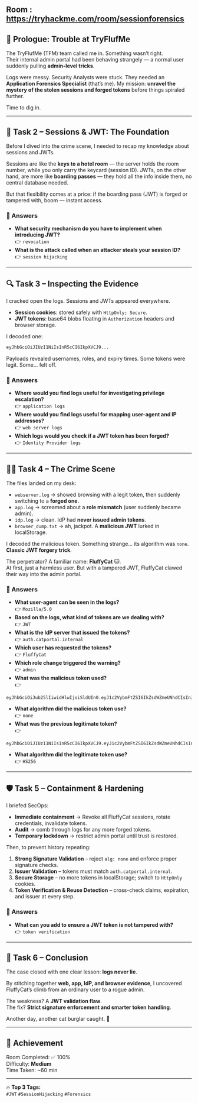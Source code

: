 ## Room : https://tryhackme.com/room/sessionforensics
## 📖 Prologue: Trouble at TryFlufMe  
The TryFlufMe (TFM) team called me in. Something wasn’t right.  
Their internal admin portal had been behaving strangely — a normal user suddenly pulling **admin-level tricks**.  

Logs were messy. Security Analysts were stuck. They needed an **Application Forensics Specialist** (that’s me). My mission: **unravel the mystery of the stolen sessions and forged tokens** before things spiraled further.  

Time to dig in.  

---

## 🔑 Task 2 – Sessions & JWT: The Foundation  
Before I dived into the crime scene, I needed to recap my knowledge about sessions and JWTs.  

Sessions are like the **keys to a hotel room** — the server holds the room number, while you only carry the keycard (session ID). JWTs, on the other hand, are more like **boarding passes** — they hold all the info inside them, no central database needed.  

But that flexibility comes at a price: if the boarding pass (JWT) is forged or tampered with, boom — instant access.  

### 📝 Answers
- **What security mechanism do you have to implement when introducing JWT?**  
👉 `revocation`  
- **What is the attack called when an attacker steals your session ID?**  
👉 `session hijacking`  

---

## 🔍 Task 3 – Inspecting the Evidence  
I cracked open the logs. Sessions and JWTs appeared everywhere.  

- **Session cookies**: stored safely with `HttpOnly; Secure`.  
- **JWT tokens**: base64 blobs floating in `Authorization` headers and browser storage.  

I decoded one:  
```bash
eyJhbGciOiJIUzI1NiIsInR5cCI6IkpXVCJ9...
```
Payloads revealed usernames, roles, and expiry times. Some tokens were legit. Some… felt off.  

### 📝 Answers
- **Where would you find logs useful for investigating privilege escalation?**  
👉 `application logs`  
- **Where would you find logs useful for mapping user-agent and IP addresses?**  
👉 `web server logs`  
- **Which logs would you check if a JWT token has been forged?**  
👉 `Identity Provider logs`  

---

## 🕵️‍♀️ Task 4 – The Crime Scene  
The files landed on my desk:  

- `webserver.log` → showed browsing with a legit token, then suddenly switching to a **forged one**.  
- `app.log` → screamed about a **role mismatch** (user suddenly became admin).  
- `idp.log` → clean. IdP had **never issued admin tokens**.  
- `browser_dump.txt` → ah, jackpot. A **malicious JWT** lurked in localStorage.  

I decoded the malicious token. Something strange… its algorithm was `none`. **Classic JWT forgery trick**.  

The perpetrator? A familiar name: **FluffyCat** 🐱.  
At first, just a harmless user. But with a tampered JWT, FluffyCat clawed their way into the admin portal.  

### 📝 Answers
- **What user-agent can be seen in the logs?**  
👉 `Mozilla/5.0`  
- **Based on the logs, what kind of tokens are we dealing with?**  
👉 `JWT`  
- **What is the IdP server that issued the tokens?**  
👉 `auth.catportal.internal`  
- **Which user has requested the tokens?**  
👉 `FluffyCat`  
- **Which role change triggered the warning?**  
👉 `admin`  
- **What was the malicious token used?**  
👉  
```text
eyJhbGciOiJub25lIiwidHlwIjoiSldUIn0.eyJ1c2VybmFtZSI6IkZsdWZmeUNhdCIsInJvbGUiOiJhZG1pbiIsImlhdCI6MTcyMTQzMTgwMCwiZXhwIjoxNzIxNDM1NDAwfQ
```
- **What algorithm did the malicious token use?**  
👉 `none`  
- **What was the previous legitimate token?**  
👉  
```text
eyJhbGciOiJIUzI1NiIsInR5cCI6IkpXVCJ9.eyJ1c2VybmFtZSI6IkZsdWZmeUNhdCIsInJvbGUiOiJ1c2VyIiwiZXhwIjoxNzIxNDM1NDAwfQ.WMKctz1p5KLwNP_C7XXcWbP8uEpbwSeEY_hU_dhG6Rk
```
- **What algorithm did the legitimate token use?**  
👉 `HS256`  

---

## 🛡️ Task 5 – Containment & Hardening  
I briefed SecOps:  

- **Immediate containment** → Revoke all FluffyCat sessions, rotate credentials, invalidate tokens.  
- **Audit** → comb through logs for any more forged tokens.  
- **Temporary lockdown** → restrict admin portal until trust is restored.  

Then, to prevent history repeating:  

1. **Strong Signature Validation** – reject `alg: none` and enforce proper signature checks.  
2. **Issuer Validation** – tokens must match `auth.catportal.internal`.  
3. **Secure Storage** – no more tokens in localStorage; switch to `HttpOnly` cookies.  
4. **Token Verification & Reuse Detection** – cross-check claims, expiration, and issuer at every step.  

### 📝 Answers
- **What can you add to ensure a JWT token is not tampered with?**  
👉 `token verification`  

---

## 🏁 Task 6 – Conclusion  
The case closed with one clear lesson: **logs never lie**.  

By stitching together **web, app, IdP, and browser evidence**, I uncovered FluffyCat’s climb from an ordinary user to a rogue admin.  

The weakness? A **JWT validation flaw**.  
The fix? **Strict signature enforcement and smarter token handling**.  

Another day, another cat burglar caught. 🐾  

---

## 🎯 Achievement  
Room Completed: ✅ 100%  
Difficulty: **Medium**  
Time Taken: ~60 min  

---

🔥 **Top 3 Tags:**  
`#JWT` `#SessionHijacking` `#Forensics`  
